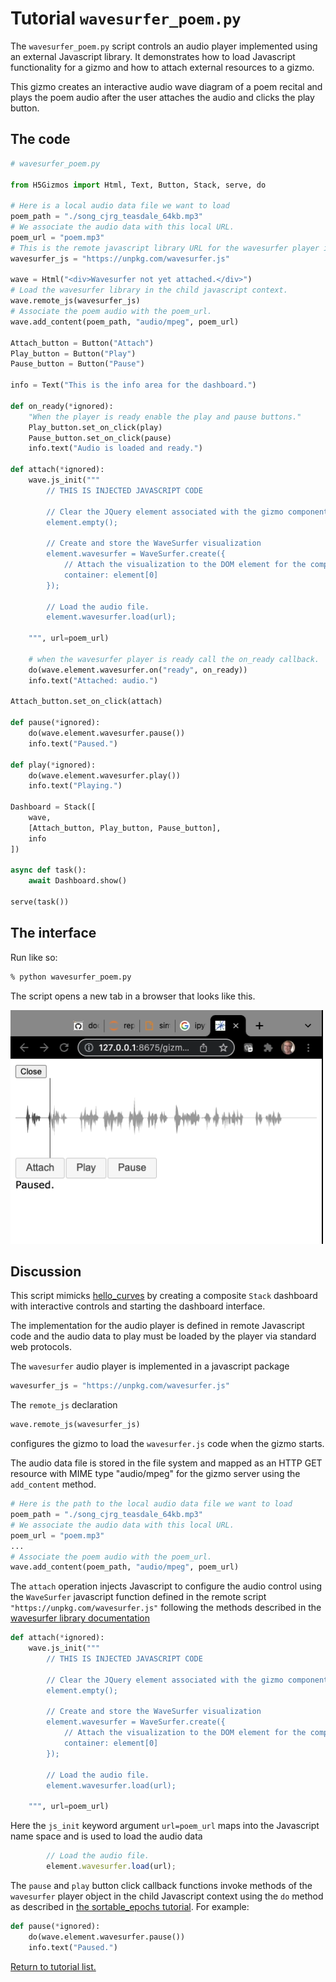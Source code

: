 

# Tutorial `wavesurfer_poem.py`

The `wavesurfer_poem.py` script controls an audio player implemented using
an external Javascript library.  It demonstrates how to load Javascript functionality
for a gizmo and how to attach external resources to a gizmo.

This gizmo creates an interactive audio wave diagram of a poem recital
and plays the poem audio after the user attaches the audio and clicks the play button.

## The code

```Python
# wavesurfer_poem.py

from H5Gizmos import Html, Text, Button, Stack, serve, do

# Here is a local audio data file we want to load
poem_path = "./song_cjrg_teasdale_64kb.mp3"
# We associate the audio data with this local URL.
poem_url = "poem.mp3"
# This is the remote javascript library URL for the wavesurfer player implementation.
wavesurfer_js = "https://unpkg.com/wavesurfer.js"

wave = Html("<div>Wavesurfer not yet attached.</div>")
# Load the wavesurfer library in the child javascript context.
wave.remote_js(wavesurfer_js)
# Associate the poem audio with the poem_url.
wave.add_content(poem_path, "audio/mpeg", poem_url)

Attach_button = Button("Attach")
Play_button = Button("Play")
Pause_button = Button("Pause")

info = Text("This is the info area for the dashboard.")

def on_ready(*ignored):
    "When the player is ready enable the play and pause buttons."
    Play_button.set_on_click(play)
    Pause_button.set_on_click(pause)
    info.text("Audio is loaded and ready.")

def attach(*ignored):
    wave.js_init("""
        // THIS IS INJECTED JAVASCRIPT CODE
        
        // Clear the JQuery element associated with the gizmo component:
        element.empty();

        // Create and store the WaveSurfer visualization
        element.wavesurfer = WaveSurfer.create({
            // Attach the visualization to the DOM element for the component,
            container: element[0]
        });

        // Load the audio file.
        element.wavesurfer.load(url);

    """, url=poem_url) 

    # when the wavesurfer player is ready call the on_ready callback.
    do(wave.element.wavesurfer.on("ready", on_ready))
    info.text("Attached: audio.")

Attach_button.set_on_click(attach)

def pause(*ignored):
    do(wave.element.wavesurfer.pause())
    info.text("Paused.")

def play(*ignored):
    do(wave.element.wavesurfer.play())
    info.text("Playing.")

Dashboard = Stack([
    wave,
    [Attach_button, Play_button, Pause_button],
    info
])

async def task():
    await Dashboard.show()

serve(task())
```

## The interface

Run like so:

```bash
% python wavesurfer_poem.py
```

The script opens a new tab in a browser that looks like this.

<img src="song.png">

## Discussion

This script mimicks <a href="hello_curves.md">hello_curves</a> 
by creating a composite `Stack` dashboard with interactive controls
and starting the dashboard interface.  

The implementation for the
audio player is defined in remote Javascript code and the audio
data to play must be loaded by the player via standard web protocols.

The `wavesurfer` audio player is implemented in a javascript package
```Python
wavesurfer_js = "https://unpkg.com/wavesurfer.js"
```
The `remote_js` declaration
```Python
wave.remote_js(wavesurfer_js)
```
configures the gizmo to load the `wavesurfer.js` code when the gizmo starts.

The audio data file is stored in the file system and mapped as an HTTP
GET resource with MIME type "audio/mpeg" for the gizmo server using the `add_content` method.
```Python
# Here is the path to the local audio data file we want to load
poem_path = "./song_cjrg_teasdale_64kb.mp3"
# We associate the audio data with this local URL.
poem_url = "poem.mp3"
...
# Associate the poem audio with the poem_url.
wave.add_content(poem_path, "audio/mpeg", poem_url)
```

The `attach` operation injects Javascript to configure the audio
control using the `WaveSurfer` javascript function defined 
in the remote script `"https://unpkg.com/wavesurfer.js"` following the
methods described in the
<a href="https://wavesurfer-js.org/docs/">wavesurfer library documentation</a>
```Python
def attach(*ignored):
    wave.js_init("""
        // THIS IS INJECTED JAVASCRIPT CODE
        
        // Clear the JQuery element associated with the gizmo component:
        element.empty();

        // Create and store the WaveSurfer visualization
        element.wavesurfer = WaveSurfer.create({
            // Attach the visualization to the DOM element for the component,
            container: element[0]
        });

        // Load the audio file.
        element.wavesurfer.load(url);

    """, url=poem_url) 
```
Here the `js_init` keyword argument `url=poem_url` maps into the Javascript
name space and is used to load the audio data
```Javascript
        // Load the audio file.
        element.wavesurfer.load(url);
```

The `pause` and `play` button click callback functions invoke
methods of the `wavesurfer` player object in the child Javascript
context using the `do` method as described in 
<a href="sortable_epochs.md">the sortable_epochs tutorial</a>. For example:
```Python
def pause(*ignored):
    do(wave.element.wavesurfer.pause())
    info.text("Paused.")
```

<a href="README.md">Return to tutorial list.</a>

